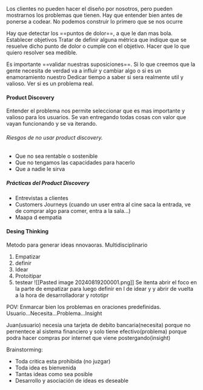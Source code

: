 Los clientes no pueden hacer el diseño por nosotros, pero pueden mostrarnos los problemas que tienen. Hay que entender bien antes de ponerse a codear. No podemos construir lo primero que se nos ocurre

Hay que detectar los ==puntos de dolor==, a que le dan mas bola. 
Establecer objetivos
Tratar de definir alguna métrica que indique que se resuelve dicho punto de dolor o cumple con el objetivo. Hacer que lo que quiero resolver sea medible.


Es importante ==validar nuestras suposiciones==. Si lo que creemos que la gente necesita de verdad va a influir y cambiar algo o si es un enamoramiento nuestro
Dedicar tiempo a saber si sera realmente util y valioso.
Ver si es un problema real.

#### Product Discovery 
Entender el problema nos permite seleccionar que es mas importante y valioso para los usuarios.  Se van entregando todas cosas con valor que vayan funcionando y se va iterando.

###### Riesgos de no usar product discovery.
- Que no sea rentable o sostenible
- Que no tengamos las capacidades para hacerlo
- Que a nadie le sirva

##### Prácticas del Product Discovery
- Entrevistas a clientes
- Customers Journeys (cuando un user entra al cine saca la entrada, ve de comprar algo para comer, entra a la sala...)
- Maapa d eempatia

#### Desing Thinking
Metodo para generar ideas nnovaoras. Multidisciplinario

1. Empatizar
2. definir
3. Idear
4. Protoitipar
5. testear
![[Pasted image 20240819200001.png]]
Se itenta abrir el foco en la parte de empatizar para luego definir en l de idear y y abrir de vuelta a la hora de desarrolladorar y rototipr


POV:
Enmarcar bien los problemas en oraciones predefinidas. Usuario...Necesita...Problema...Insight

Juan(usuario) necesia una tarjeta de debito bancaria(necesita) porque no pernentece al sistema financiero y solo tiene efectivo(problema) porque podra hacer compras por internet que viene postergando(insight)

Brainstorming:
- Toda critica esta prohibida (no juzgar)
- Toda idea es bienvenida
- Tantas ideas como sea posible
- Desarrollo y asociación de ideas es deseable